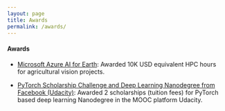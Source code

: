 ```yaml
---
layout: page
title: Awards
permalink: /awards/
---
```


#### Awards
* [Microsoft Azure AI for Earth](https://www.microsoft.com/en-us/ai-for-earth): Awarded 10K USD equivalent HPC hours for agricultural vision projects.

* [PyTorch Scholarship Challenge and Deep Learning Nanodegree from Facebook (Udacity)](https://www.udacity.com/facebook-pytorch-scholarship): Awarded 2 scholarships (tuition fees) for PyTorch based deep learning Nanodegree in the MOOC platform Udacity.


